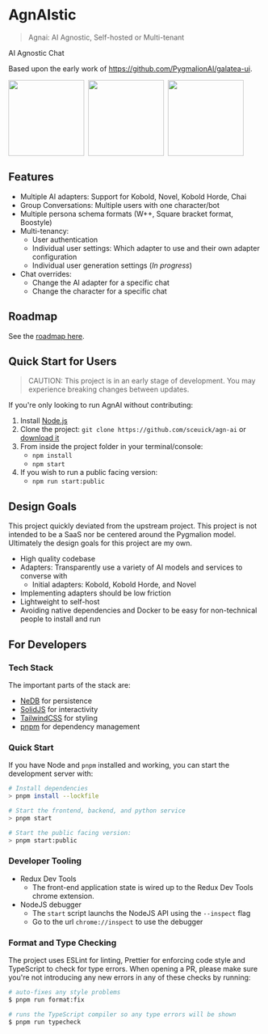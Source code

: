 # AgnAIstic

> Agnai: AI Agnostic, Self-hosted or Multi-tenant

AI Agnostic Chat

Based upon the early work of https://github.com/PygmalionAI/galatea-ui.

<div style="display: flex; flex-direction: row; gap: 0.5rem;" >
<img src="https://github.com/sceuick/agn-ai/blob/dev/screenshots/chat.png?raw=true" height="150">
<img src="https://github.com/sceuick/agn-ai/blob/dev/screenshots/persona.png?raw=true" height="150">
<img src="https://github.com/sceuick/agn-ai/blob/dev/screenshots/settings.png?raw=true" height="150">
</div>

## Features

- Multiple AI adapters: Support for Kobold, Novel, Kobold Horde, Chai
- Group Conversations: Multiple users with one character/bot
- Multiple persona schema formats (W++, Square bracket format, Boostyle)
- Multi-tenancy:
  - User authentication
  - Individual user settings: Which adapter to use and their own adapter configuration
  - Individual user generation settings (_In progress_)
- Chat overrides:
  - Change the AI adapter for a specific chat
  - Change the character for a specific chat

## Roadmap

See the [roadmap here](https://github.com/users/sceuick/projects/1).

## Quick Start for Users

> CAUTION: This project is in an early stage of development. You may experience breaking changes between updates.

If you're only looking to run AgnAI without contributing:

1. Install [Node.js](https://nodejs.org/en/download/)
2. Clone the project: `git clone https://github.com/sceuick/agn-ai` or [download it](https://github.com/sceuick/agn-ai/archive/refs/heads/dev.zip)
3. From inside the project folder in your terminal/console:
   - `npm install`
   - `npm start`
4. If you wish to run a public facing version:
   - `npm run start:public`

## Design Goals

This project quickly deviated from the upstream project. This project is not intended to be a SaaS nor be centered around the Pygmalion model.  
Ultimately the design goals for this project are my own.

- High quality codebase
- Adapters: Transparently use a variety of AI models and services to converse with
  - Initial adapters: Kobold, Kobold Horde, and Novel
- Implementing adapters should be low friction
- Lightweight to self-host
- Avoiding native dependencies and Docker to be easy for non-technical people to install and run

## For Developers

### Tech Stack

The important parts of the stack are:

- [NeDB](https://npmjs.org/package/@seald-io/nedb) for persistence
- [SolidJS](https://www.solidjs.com/) for interactivity
- [TailwindCSS](https://tailwindcss.com/) for styling
- [pnpm](https://pnpm.io/) for dependency management

### Quick Start

If you have Node and `pnpm` installed and working, you can start the development server with:

```bash
# Install dependencies
> pnpm install --lockfile

# Start the frontend, backend, and python service
> pnpm start

# Start the public facing version:
> pnpm start:public
```

### Developer Tooling

- Redux Dev Tools
  - The front-end application state is wired up to the Redux Dev Tools chrome extension.
- NodeJS debugger
  - The `start` script launchs the NodeJS API using the `--inspect` flag
  - Go to the url `chrome://inspect` to use the debugger

### Format and Type Checking

The project uses ESLint for linting, Prettier for enforcing code style and TypeScript to check for type errors. When opening a PR, please make sure you're not introducing any new errors in any of these checks by running:

```bash
# auto-fixes any style problems
$ pnpm run format:fix

# runs the TypeScript compiler so any type errors will be shown
$ pnpm run typecheck
```
